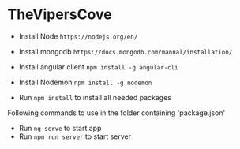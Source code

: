 # TheVipersCove

- Install Node
`https://nodejs.org/en/`

- Install mongodb
`https://docs.mongodb.com/manual/installation/`

- Install angular client
`npm install -g angular-cli`

- Install Nodemon
`npm install -g nodemon`

- Run `npm install` to install all needed packages

Following commands to use in the folder containing 'package.json'
- Run `ng serve` to start app
- Run `npm run server` to start server

